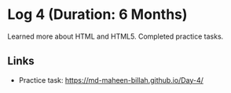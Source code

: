 # Log 4 (Duration: 6 Months)
Learned more about HTML and HTML5. Completed practice tasks.


## Links

 - Practice task: https://md-maheen-billah.github.io/Day-4/

